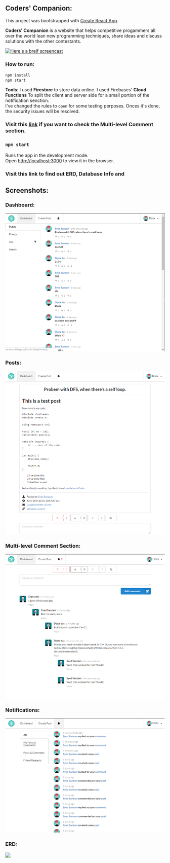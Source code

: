 ## Coders' Companion:

This project was bootstrapped with [Create React App](https://github.com/facebook/create-react-app).

**Coders' Companion** is a website that helps competitive progammers all over the world lean new programming techniques, share ideas and discuss solutions with the other contestants.

[![Here's a breif screencast](https://i.imgur.com/TxVrs1v.png)](https://drive.google.com/file/d/1nH5X-ZN0Ofoo6ph4jc2NqKJyyJW0MaEP/view)

### How to run:

```
npm install
npm start
```

**Tools**: I used **Firestore** to store data online. I used Firebases' **Cloud Functions** To split the client and server side for a small portion of the notification senction.<br>
I've changed the rules to `open` for some testing perposes. Onces it's done, the security issues will be resolved.

### Visit this [link](https://coders-companion-v1.firebaseapp.com/signin) if you want to check the **Multi-level Comment** section.

### `npm start`

Runs the app in the development mode.<br>
Open [http://localhost:3000](http://localhost:3000) to view it in the browser.

### Visit this link to find out ERD, Database Info and 

## Screenshots:

### Dashboard:

![](screenshots/Screenshot_22.png)

### Posts:

![](screenshots/Screenshot_23.png)

### Multi-level Comment Section:

![](screenshots/Screenshot_24.png)

### Notifications:

![](screenshots/Screenshot_25.png)

### ERD:

![](https://bn1304files.storage.live.com/y4m4UIy4tYFqS1lyxcAZo8euX911FqWopFWXyNgiIIPUpN2DRo3jmxDhCjS7g1ckyQOkeSzGgSl9xJPrt9IH_iYoWQagQDVc95zXARanXzaxHInO9P5QIJVZPFD5hPNEFNXYprs1TVBQBjrq-F8Gzze_9jr4rA3sthIzIrAF-J5ZmFx5hEIFKMFSdvh5FcjMaNl-9eHl8Ix6As1XpRbiC1Wfw/ERD%20Coders%27%20Companion%20%283%29.jpg?psid=1&width=455&height=581)

